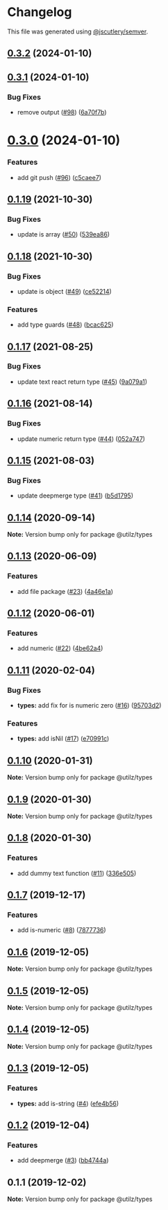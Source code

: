 # Changelog

This file was generated using [@jscutlery/semver](https://github.com/jscutlery/semver).

## [0.3.2](https://github.com/devdigital/utilz/compare/@utilz/types-0.3.1...@utilz/types-0.3.2) (2024-01-10)



## [0.3.1](https://github.com/devdigital/utilz/compare/@utilz/types-0.3.0...@utilz/types-0.3.1) (2024-01-10)


### Bug Fixes

* remove output ([#98](https://github.com/devdigital/utilz/issues/98)) ([6a70f7b](https://github.com/devdigital/utilz/commit/6a70f7b6d2a5b1e3ee9e7a7aac0eec9d57848230))



# [0.3.0](https://github.com/devdigital/utilz/compare/@utilz/types-0.2.0...@utilz/types-0.3.0) (2024-01-10)


### Features

* add git push ([#96](https://github.com/devdigital/utilz/issues/96)) ([c5caee7](https://github.com/devdigital/utilz/commit/c5caee75752a5dd2abe7e3419c19c28ddc24cb9c))



## [0.1.19](https://github.com/devdigital/utilz/compare/@utilz/types@0.1.18...@utilz/types@0.1.19) (2021-10-30)


### Bug Fixes

* update is array ([#50](https://github.com/devdigital/utilz/issues/50)) ([539ea86](https://github.com/devdigital/utilz/commit/539ea869df230184e209037fccdc6cd4fa352b30))





## [0.1.18](https://github.com/devdigital/utilz/compare/@utilz/types@0.1.17...@utilz/types@0.1.18) (2021-10-30)


### Bug Fixes

* update is object ([#49](https://github.com/devdigital/utilz/issues/49)) ([ce52214](https://github.com/devdigital/utilz/commit/ce52214a79ec9a0996b59eb4d6bc9e883259cf6b))


### Features

* add type guards ([#48](https://github.com/devdigital/utilz/issues/48)) ([bcac625](https://github.com/devdigital/utilz/commit/bcac62549886d3c21890b62772bace32d8f8638b))





## [0.1.17](https://github.com/devdigital/utilz/compare/@utilz/types@0.1.16...@utilz/types@0.1.17) (2021-08-25)


### Bug Fixes

* update text react return type ([#45](https://github.com/devdigital/utilz/issues/45)) ([9a079a1](https://github.com/devdigital/utilz/commit/9a079a17940b863081d4be18c2bac6c0b4a6a093))





## [0.1.16](https://github.com/devdigital/utilz/compare/@utilz/types@0.1.15...@utilz/types@0.1.16) (2021-08-14)


### Bug Fixes

* update numeric return type ([#44](https://github.com/devdigital/utilz/issues/44)) ([052a747](https://github.com/devdigital/utilz/commit/052a747bc8b9013c9bc68762e24bf3da22eaa920))





## [0.1.15](https://github.com/devdigital/utilz/compare/@utilz/types@0.1.14...@utilz/types@0.1.15) (2021-08-03)


### Bug Fixes

* update deepmerge type ([#41](https://github.com/devdigital/utilz/issues/41)) ([b5d1795](https://github.com/devdigital/utilz/commit/b5d1795426f8a640122946683bb057a9bf208c11))





## [0.1.14](https://github.com/devdigital/utilz/compare/@utilz/types@0.1.13...@utilz/types@0.1.14) (2020-09-14)

**Note:** Version bump only for package @utilz/types





## [0.1.13](https://github.com/devdigital/utilz/compare/@utilz/types@0.1.12...@utilz/types@0.1.13) (2020-06-09)


### Features

* add file package ([#23](https://github.com/devdigital/utilz/issues/23)) ([4a46e1a](https://github.com/devdigital/utilz/commit/4a46e1a3628e25667cc5c765ce7b982c61426093))





## [0.1.12](https://github.com/devdigital/utilz/compare/@utilz/types@0.1.11...@utilz/types@0.1.12) (2020-06-01)


### Features

* add numeric ([#22](https://github.com/devdigital/utilz/issues/22)) ([4be62a4](https://github.com/devdigital/utilz/commit/4be62a4d66f6d4cdfbee067bad5733c533e93ee7))





## [0.1.11](https://github.com/devdigital/utilz/compare/@utilz/types@0.1.10...@utilz/types@0.1.11) (2020-02-04)


### Bug Fixes

* **types:** add fix for is numeric zero ([#16](https://github.com/devdigital/utilz/issues/16)) ([95703d2](https://github.com/devdigital/utilz/commit/95703d21c80e73fc5f88d98e56de955b9df54117))


### Features

* **types:** add isNil ([#17](https://github.com/devdigital/utilz/issues/17)) ([e70991c](https://github.com/devdigital/utilz/commit/e70991c1b9e17ff3df597f3b3a44711c7cbb562b))





## [0.1.10](https://github.com/devdigital/utilz/compare/@utilz/types@0.1.9...@utilz/types@0.1.10) (2020-01-31)

**Note:** Version bump only for package @utilz/types





## [0.1.9](https://github.com/devdigital/utilz/compare/@utilz/types@0.1.8...@utilz/types@0.1.9) (2020-01-30)

**Note:** Version bump only for package @utilz/types





## [0.1.8](https://github.com/devdigital/utilz/compare/@utilz/types@0.1.7...@utilz/types@0.1.8) (2020-01-30)


### Features

* add dummy text function ([#11](https://github.com/devdigital/utilz/issues/11)) ([336e505](https://github.com/devdigital/utilz/commit/336e505167d5a0c8ac863e22099b99c7a2d7b526))





## [0.1.7](https://github.com/devdigital/utilz/compare/@utilz/types@0.1.6...@utilz/types@0.1.7) (2019-12-17)


### Features

* add is-numeric ([#8](https://github.com/devdigital/utilz/issues/8)) ([7877736](https://github.com/devdigital/utilz/commit/7877736906601f074e0889af4c6566814d0ffb09))





## [0.1.6](https://github.com/devdigital/utilz/compare/@utilz/types@0.1.5...@utilz/types@0.1.6) (2019-12-05)

**Note:** Version bump only for package @utilz/types





## [0.1.5](https://github.com/devdigital/utilz/compare/@utilz/types@0.1.4...@utilz/types@0.1.5) (2019-12-05)

**Note:** Version bump only for package @utilz/types





## [0.1.4](https://github.com/devdigital/utilz/compare/@utilz/types@0.1.3...@utilz/types@0.1.4) (2019-12-05)

**Note:** Version bump only for package @utilz/types





## [0.1.3](https://github.com/devdigital/utilz/compare/@utilz/types@0.1.2...@utilz/types@0.1.3) (2019-12-05)


### Features

* **types:** add is-string ([#4](https://github.com/devdigital/utilz/issues/4)) ([efe4b56](https://github.com/devdigital/utilz/commit/efe4b56f9a6e7760ec5cc8a2e01b3b8e43cdb2cc))





## [0.1.2](https://github.com/devdigital/utilz/compare/@utilz/types@0.1.1...@utilz/types@0.1.2) (2019-12-04)


### Features

* add deepmerge ([#3](https://github.com/devdigital/utilz/issues/3)) ([bb4744a](https://github.com/devdigital/utilz/commit/bb4744ac658a3ce60146dbce3b77c429f84e0312))





## 0.1.1 (2019-12-02)

**Note:** Version bump only for package @utilz/types

